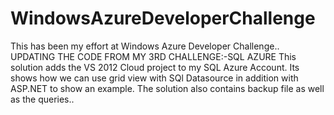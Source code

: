 WindowsAzureDeveloperChallenge
==============================
This has been my effort at Windows Azure Developer Challenge..
UPDATING THE CODE FROM MY 3RD CHALLENGE:-SQL AZURE
This solution adds the VS 2012 Cloud project to my SQL Azure Account.
Its shows how we can use grid view with SQl Datasource in addition with ASP.NET to show an example.
The solution also contains backup file as well as the queries..
